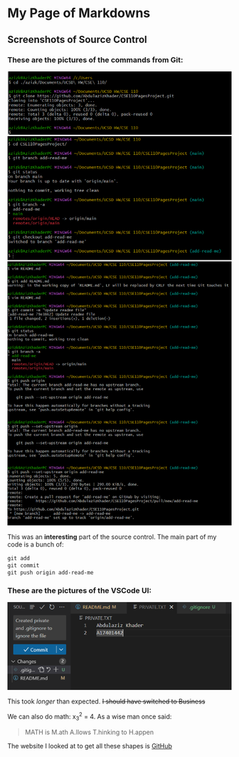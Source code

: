 # My Page of Markdowns

## Screenshots of Source Control

### These are the pictures of the commands from Git:
![git](screenshots/GitCloneRepo.png)
![git2](screenshots/GitBranchCheckout.png)
![git4](screenshots/GitAddCommitPush.png) 

This was an **interesting** part of the source control. 
The main part of my code is a bunch of:
```
git add
git commit
git push origin add-read-me
```

### These are the pictures of the VSCode UI:
![vscode](screenshots/VSCodeUI.png) 

This took *longer* than expected. ~~I should have switched to Business~~


We can also do math: x<sub>3</sub><sup>2</sup> = 4. As a wise man once said: 
> MATH is M.ath A.llows T.hinking to H.appen

The website I looked at to get all these shapes is [GitHub](https://docs.github.com/en/get-started/writing-on-github/getting-started-with-writing-and-formatting-on-github/basic-writing-and-formatting-syntax)

